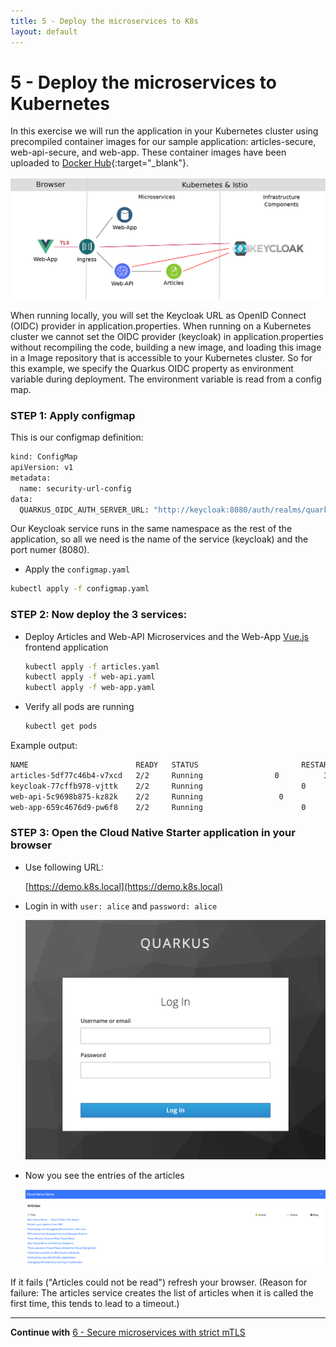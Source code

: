 ```yaml
---
title: 5 - Deploy the microservices to K8s
layout: default
---
```


# 5 - Deploy the microservices to Kubernetes

In this exercise we will run the application in your Kubernetes cluster using precompiled container images for our sample application: articles-secure, web-api-secure, and web-app. These container images have been uploaded to [Docker Hub](https://hub.docker.com/u/haraldu){:target="_blank"}.

![](../../images/k8s-architecture.png)

When running locally, you will set the Keycloak URL as OpenID Connect (OIDC) provider in application.properties. When running on a Kubernetes cluster we cannot set the OIDC provider (keycloak) in application.properties without recompiling the code, building a new image, and loading this image in a Image repository that is accessible to your Kubernetes cluster. So for this example, we specify the Quarkus OIDC property as environment variable during deployment. The environment variable is read from a config map. 

### STEP 1: Apply configmap

This is our configmap definition:

```sh
kind: ConfigMap
apiVersion: v1
metadata:
  name: security-url-config
data:
  QUARKUS_OIDC_AUTH_SERVER_URL: "http://keycloak:8080/auth/realms/quarkus"
```

Our Keycloak service runs in the same namespace as the rest of the application, so all we need is the name of the service (keycloak) and the port numer (8080).

* Apply the `configmap.yaml`

```sh
kubectl apply -f configmap.yaml
```

### STEP 2: Now deploy the 3 services:

* Deploy Articles and Web-API Microservices and the Web-App [Vue.js](https://vuejs.org/) frontend application

    ```sh
    kubectl apply -f articles.yaml
    kubectl apply -f web-api.yaml
    kubectl apply -f web-app.yaml
    ```

* Verify all pods are running

    ```sh
    kubectl get pods
    ```

Example output:

  ```sh
  NAME                        READY   STATUS                       RESTARTS   AGE
  articles-5df77c46b4-v7xcd   2/2     Running                0          3h35m
  keycloak-77cffb978-vjttk    2/2     Running                      0          44h
  web-api-5c9698b875-kz82k    2/2     Running                 0          3h35m
  web-app-659c4676d9-pw6f8    2/2     Running                      0          3h34m
  ```

<!--
### STEP 3: Adjust the redirect, admin, web origins URLs in Keycloak:

* Try to open the Cloud-Native-Starter application in a browser. 

  ```sh
  https://demo.k8s.local
  ```

* You will see we need to configure the redirect in Keycloak

  ![](../../images/cns-wrong-redirect-uri.png)

* Open Keycloak in a browser and login to Keycloak with `user: admin` and `password: admin`. 
    ```sh
    https://demo.k8s.local/auth/admin/master/console/#/realms/quarkus
    ```

* Select `Clients` and then `frontend` in Keycloak.

![](../../images/cns-ajust-client-redirect.png)

* Adjust the Valid Redirect URIs `https://YOUR-URL` with:

    ```sh
    https://demo.k8s.local
    ```

  ![](../../images/cns-ajust-client-redirect-02.png)

### STEP 4: 

--> 

### STEP 3: Open the Cloud Native Starter application in your browser

* Use following URL:

    [https://demo.k8s.local](https://demo.k8s.local)
    

* Login in with `user: alice` and `password: alice`

  ![](../../images/cns-logon-keycloak.png)

* Now you see the entries of the articles

  ![](../../images/cns-web-app-ui.png)

If it fails ("Articles could not be read") refresh your browser. (Reason for failure: The articles service creates the list of articles when it is called the first time, this tends to lead to a timeout.)

---

**Continue with** [6 - Secure microservices with strict mTLS](./02-README.md)